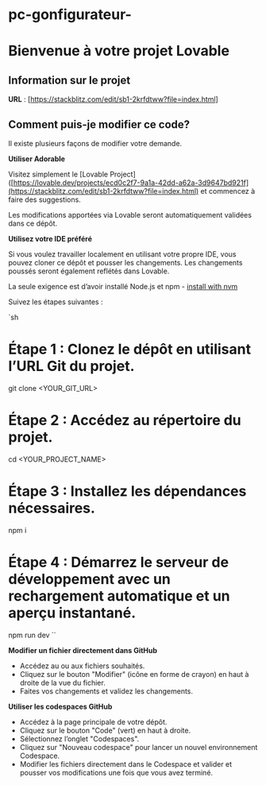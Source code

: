 # pc-gonfigurateur-
# Bienvenue à votre projet Lovable

## Information sur le projet

**URL** : [https://stackblitz.com/edit/sb1-2krfdtww?file=index.html]

## Comment puis-je modifier ce code?

Il existe plusieurs façons de modifier votre demande.

**Utiliser Adorable**

Visitez simplement le [Lovable Project] ([https://lovable.dev/projects/ecd0c2f7-9a1a-42dd-a62a-3d9647bd921f](https://stackblitz.com/edit/sb1-2krfdtww?file=index.html) et commencez à faire des suggestions.

Les modifications apportées via Lovable seront automatiquement validées dans ce dépôt.

**Utilisez votre IDE préféré**

Si vous voulez travailler localement en utilisant votre propre IDE, vous pouvez cloner ce dépôt et pousser les changements. Les changements poussés seront également reflétés dans Lovable.

La seule exigence est d’avoir installé Node.js et npm - [install with nvm](https://github.com/nvm-sh/nvm#installing-and-updating)

Suivez les étapes suivantes :

`sh
# Étape 1 : Clonez le dépôt en utilisant l’URL Git du projet.
git clone <YOUR_GIT_URL>

# Étape 2 : Accédez au répertoire du projet.
cd <YOUR_PROJECT_NAME>

# Étape 3 : Installez les dépendances nécessaires.
npm i

# Étape 4 : Démarrez le serveur de développement avec un rechargement automatique et un aperçu instantané.
npm run dev
``

**Modifier un fichier directement dans GitHub**

- Accédez au ou aux fichiers souhaités.
- Cliquez sur le bouton "Modifier" (icône en forme de crayon) en haut à droite de la vue du fichier.
- Faites vos changements et validez les changements.

**Utiliser les codespaces GitHub**

- Accédez à la page principale de votre dépôt.
- Cliquez sur le bouton "Code" (vert) en haut à droite.
- Sélectionnez l’onglet "Codespaces".
- Cliquez sur "Nouveau codespace" pour lancer un nouvel environnement Codespace.
- Modifier les fichiers directement dans le Codespace et valider et pousser vos modifications une fois que vous avez terminé.
